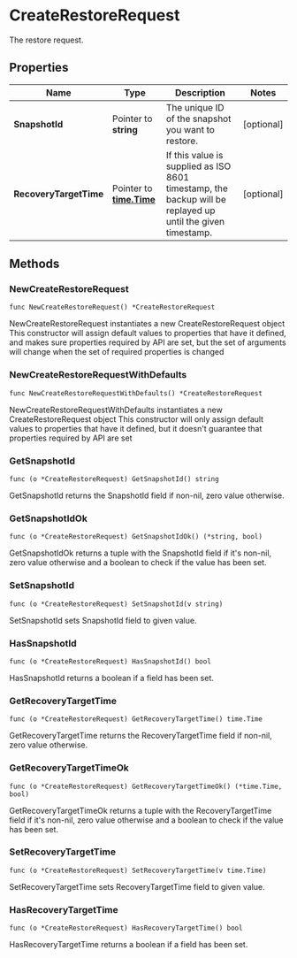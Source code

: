 # CreateRestoreRequest

The restore request.


## Properties

|Name | Type | Description | Notes|
|------------ | ------------- | ------------- | -------------|
|**SnapshotId** | Pointer to **string** | The unique ID of the snapshot you want to restore. | [optional] |
|**RecoveryTargetTime** | Pointer to [**time.Time**](time.Time.md) | If this value is supplied as ISO 8601 timestamp, the backup will be replayed up until the given timestamp.  | [optional] |

## Methods

### NewCreateRestoreRequest

`func NewCreateRestoreRequest() *CreateRestoreRequest`

NewCreateRestoreRequest instantiates a new CreateRestoreRequest object
This constructor will assign default values to properties that have it defined,
and makes sure properties required by API are set, but the set of arguments
will change when the set of required properties is changed

### NewCreateRestoreRequestWithDefaults

`func NewCreateRestoreRequestWithDefaults() *CreateRestoreRequest`

NewCreateRestoreRequestWithDefaults instantiates a new CreateRestoreRequest object
This constructor will only assign default values to properties that have it defined,
but it doesn't guarantee that properties required by API are set

### GetSnapshotId

`func (o *CreateRestoreRequest) GetSnapshotId() string`

GetSnapshotId returns the SnapshotId field if non-nil, zero value otherwise.

### GetSnapshotIdOk

`func (o *CreateRestoreRequest) GetSnapshotIdOk() (*string, bool)`

GetSnapshotIdOk returns a tuple with the SnapshotId field if it's non-nil, zero value otherwise
and a boolean to check if the value has been set.

### SetSnapshotId

`func (o *CreateRestoreRequest) SetSnapshotId(v string)`

SetSnapshotId sets SnapshotId field to given value.

### HasSnapshotId

`func (o *CreateRestoreRequest) HasSnapshotId() bool`

HasSnapshotId returns a boolean if a field has been set.

### GetRecoveryTargetTime

`func (o *CreateRestoreRequest) GetRecoveryTargetTime() time.Time`

GetRecoveryTargetTime returns the RecoveryTargetTime field if non-nil, zero value otherwise.

### GetRecoveryTargetTimeOk

`func (o *CreateRestoreRequest) GetRecoveryTargetTimeOk() (*time.Time, bool)`

GetRecoveryTargetTimeOk returns a tuple with the RecoveryTargetTime field if it's non-nil, zero value otherwise
and a boolean to check if the value has been set.

### SetRecoveryTargetTime

`func (o *CreateRestoreRequest) SetRecoveryTargetTime(v time.Time)`

SetRecoveryTargetTime sets RecoveryTargetTime field to given value.

### HasRecoveryTargetTime

`func (o *CreateRestoreRequest) HasRecoveryTargetTime() bool`

HasRecoveryTargetTime returns a boolean if a field has been set.


